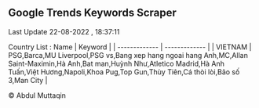 

## Google Trends Keywords Scraper 
 
Last Update 22-08-2022 , 18:37:11

Country List :
 Name  | Keyword |
| ------------- | ------------- |
| VIETNAM | PSG,Barca,MU Liverpool,PSG vs,Bang xep hang ngoai hang Anh,MC,Allan Saint-Maximin,Hà Anh,Bat man,Huỳnh Như,Atletico Madrid,Hà Anh Tuấn,Việt Hương,Napoli,Khoa Pug,Top Gun,Thùy Tiên,Cá thòi lòi,Bão số 3,Man City |



© Abdul Muttaqin 
